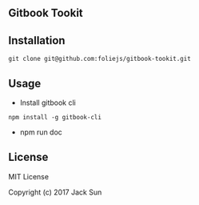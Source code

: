 ## Gitbook Tookit

## Installation

```
git clone git@github.com:foliejs/gitbook-tookit.git
```

## Usage
* Install gitbook cli
```
npm install -g gitbook-cli 
```
* npm run doc



## License

MIT License

Copyright (c) 2017 Jack Sun
